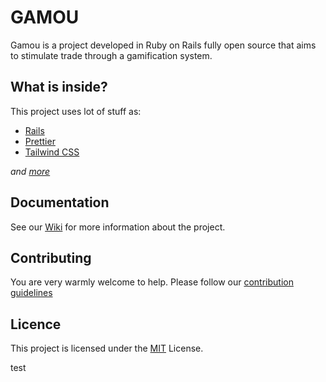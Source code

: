 # GAMOU

Gamou is a project developed in Ruby on Rails fully open source that aims to stimulate trade through a gamification system.

## What is inside?

This project uses lot of stuff as:

- [Rails](https://rubyonrails.org/)
- [Prettier](https://prettier.io/)
- [Tailwind CSS](https://tailwindcss.com/)

_and [more](https://github.com/vczb/gamou/wiki/What-is-inside%3F)_

## Documentation

See our [Wiki](https://github.com/vczb/gamou/wiki) for more information about the project.

## Contributing

You are very warmly welcome to help. Please follow our [contribution guidelines](./CONTRIBUTING.md)

## Licence

This project is licensed under the [MIT](./LICENSE) License.

test
